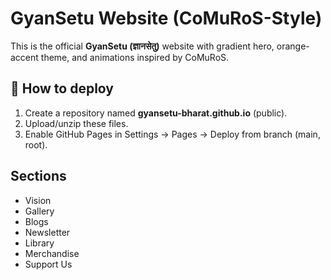# GyanSetu Website (CoMuRoS-Style)

This is the official **GyanSetu (ज्ञानसेतु)** website with gradient hero, orange-accent theme, and animations inspired by CoMuRoS.

## 🚀 How to deploy
1. Create a repository named **gyansetu-bharat.github.io** (public).
2. Upload/unzip these files.
3. Enable GitHub Pages in Settings → Pages → Deploy from branch (main, root).

## Sections
- Vision
- Gallery
- Blogs
- Newsletter
- Library
- Merchandise
- Support Us
